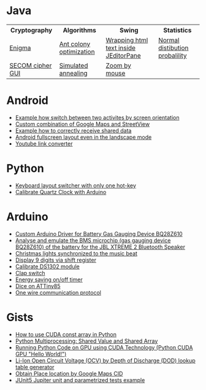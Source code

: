 <!---
asilichenko/asilichenko is a ✨ special ✨ repository because its `README.md` (this file) appears on your GitHub profile.
You can click the Preview link to take a look at your changes.
--->

# Java

<table>
  <tr>
    <th>Cryptography</th>
    <th>Algorithms</th>
    <th>Swing</th>
    <th>Statistics</th>
  </tr>

  <tr>
    <td><a href="https://github.com/asilichenko/enigma">Enigma</a></td>
    <td><a href="https://github.com/asilichenko/ant-colony-optimization">Ant colony optimization</a></td>
    <td><a href="https://github.com/asilichenko/swing-html-paragraph-wrap">Wrapping html text inside JEditorPane</a></td>
    <td><a href="https://github.com/asilichenko/statistics">Normal distibution probalility</a></td>
  </tr>

  <tr>
    <td><a href="https://github.com/asilichenko/secom-cipher-gui">SECOM cipher GUI</a></td>
    <td><a href="https://github.com/asilichenko/simulated-annealing">Simulated annealing</a></td>
    <td><a href="https://github.com/asilichenko/mouse-move-scale">Zoom by mouse</a></td>
    <td></td>
  </tr>
</table>

# Android

- [Example how switch between two activites by screen orientation](https://github.com/asilichenko/screen-orientation-example)
- [Custom combination of Google Maps and StreetView](https://github.com/asilichenko/android-map-with-panorama-sample)
- [Example how to correctly receive shared data](https://github.com/asilichenko/android-shared-text-receiver)
- [Android fullscreen layout even in the landscape mode](https://github.com/asilichenko/android-short-edges)
- [Youtube link converter](https://github.com/asilichenko/android-youtube-shared)

# Python

- [Keyboard layout switcher with only one hot-key](https://github.com/asilichenko/one-key-keyboard-switcher)
- [Calibrate Quartz Clock with Arduino](https://github.com/asilichenko/quartz-clock-calibration)

# Arduino

- [Custom Arduino Driver for Battery Gas Gauging Device BQ28Z610](https://github.com/asilichenko/bq28z610-arduino-driver)
- [Analyse and emulate the BMS microchip (gas gauging device BQ28Z610) of the battery for the JBL XTREME 2 Bluetooth Speaker](https://github.com/asilichenko/jbl-xtreme2-bms)
- [Christmas lights synchronized to the music beat](https://github.com/asilichenko/arduino-play-melody)
- [Display 9 digits via shift register](https://github.com/asilichenko/ShiftRegDisplay)
- [Calibrate DS1302 module](https://github.com/asilichenko/quartz-clock-calibration)
- [Clap switch](https://github.com/asilichenko/clap-switch)
- [Energy saving on/off timer](https://github.com/asilichenko/Autowatering)
- [Dice on ATTiny85](https://github.com/asilichenko/attiny85-dice)
- [One wire communication protocol](https://github.com/asilichenko/OneWireDataTransmit)

# Gists
* [How to use CUDA const array in Python](https://gist.github.com/asilichenko/7428a554a1cb23777498c4c622835ec2)
* [Python Multiprocessing: Shared Value and Shared Array](https://gist.github.com/asilichenko/aedd74c97c757d3ace205b045ea6c24c)
* [Running Python Code on GPU using CUDA Technology (Python CUDA GPU "Hello World!")](https://gist.github.com/asilichenko/a224781f46887568f0b90b2f9d059918)
* [Li-Ion Open Circuit Voltage (OCV) by Depth of Discharge (DOD) lookup table generator](https://gist.github.com/asilichenko/342613acfcdbc697a07831bb4a82d4ea)
* [Obtain Place location by Google Maps CID](https://gist.github.com/asilichenko/b0000eb1562c9e4e75b0d43d799260bc)
* [JUnit5 Jupiter unit and parametrized tests example](https://gist.github.com/asilichenko/d954f7f619bba9a26ac5be7f77f321ea)
